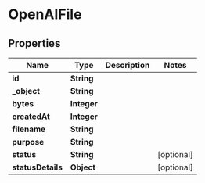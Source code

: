 

# OpenAIFile


## Properties

| Name | Type | Description | Notes |
|------------ | ------------- | ------------- | -------------|
|**id** | **String** |  |  |
|**_object** | **String** |  |  |
|**bytes** | **Integer** |  |  |
|**createdAt** | **Integer** |  |  |
|**filename** | **String** |  |  |
|**purpose** | **String** |  |  |
|**status** | **String** |  |  [optional] |
|**statusDetails** | **Object** |  |  [optional] |



